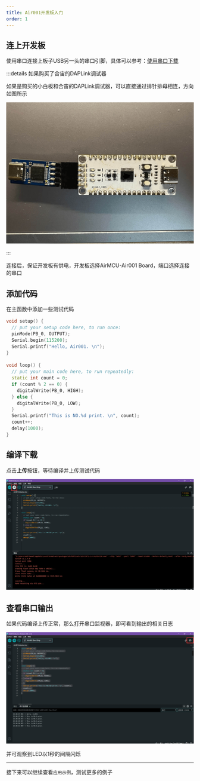 ```yaml
---
title: Air001开发板入门
order: 1
---
```


## 连上开发板

使用串口连接上板子USB另一头的串口引脚，具体可以参考：[使用串口下载](https://wiki.luatos.com/chips/air001/mcu.html#id4)

:::details 如果购买了合宙的DAPLink调试器

如果是购买的小白板和合宙的DAPLink调试器，可以直接通过排针排母相连，方向如图所示

![5](img/2023-05-08-21-19-23.jpg)

:::

连接后，保证开发板有供电，开发板选择AirMCU-Air001 Board，端口选择连接的串口

## 添加代码

在主函数中添加一些测试代码

```cpp title="Air001Arduino.ino"
void setup() {
  // put your setup code here, to run once:
  pinMode(PB_0, OUTPUT);
  Serial.begin(115200);
  Serial.printf("Hello, Air001. \n");
}

void loop() {
  // put your main code here, to run repeatedly:
  static int count = 0;
  if (count % 2 == 0) {
    digitalWrite(PB_0, HIGH);
  } else {
    digitalWrite(PB_0, LOW);
  }
  Serial.printf("This is NO.%d print. \n", count);
  count++;
  delay(1000);
}
```

## 编译下载

点击**上传**按钮，等待编译并上传测试代码

![1](img/2023-05-08-23-29-24.png)

## 查看串口输出

如果代码编译上传正常，那么打开串口监视器，即可看到输出的相关日志

![2](img/2023-05-08-23-30-57.png)

并可观察到LED以1秒的间隔闪烁

---

接下来可以继续查看`应用示例`，测试更多的例子
